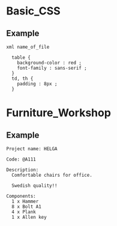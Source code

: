 
# Basic_CSS

Example
-------
```
xml name_of_file 
 
  table { 
    background-color : red ;   
    font-family : sans-serif ;   
  }
  td, th { 
    padding : 8px ; 
  }          
```

# Furniture_Workshop


Example
-------
```
Project name: HELGA 
   
Code: @A111 
 
Description: 
  Comfortable chairs for office. 
   
  Swedish quality!! 
   
Components: 
  1 x Hammer 
  8 x Bolt A1 
  4 x Plank 
  1 x Allen key

```

